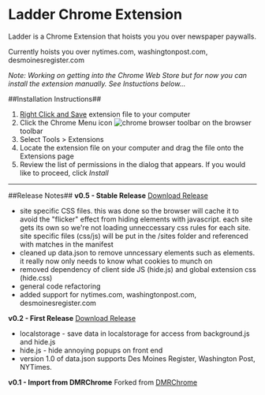 Ladder Chrome Extension
=======================

Ladder is a Chrome Extension that hoists you you over newspaper paywalls.

Currently hoists you over nytimes.com, washingtonpost.com, desmoinesregister.com

_Note: Working on getting into the Chrome Web Store but for now you can install the extension manually. See Instuctions below..._

##Installation Instructions##
1. [Right Click and Save](https://raw.github.com/abrudtkuhl/DMRChrome/master/release/ladder.crx) extension file to your computer
2. Click the Chrome Menu icon ![chrome browser toolbar](https://storage.googleapis.com/support-kms-prod/SNP_2696434_en_v1) on the browser toolbar
3. Select Tools > Extensions
4. Locate the extension file on your computer and drag the file onto the Extensions page
5. Review the list of permissions in the dialog that appears. If you would like to proceed, click *Install*

----

##Release Notes##
**v0.5 - Stable Release**
[Download Release](https://github.com/abrudtkuhl/ladder/releases/tag/v0.5)
- site specific CSS files. this was done so the browser will cache it to avoid the "flicker" effect from hiding elements with javascript. each site gets its own so we're not loading unneccessary css rules for each site. site specific files (css/js) will be put in the /sites folder and referenced with matches in the manifest
- cleaned up data.json to remove unncessary elements such as elements. it really now only needs to know what cookies to munch on
- removed dependency of client side JS (hide.js) and global extension css (hide.css)
- general code refactoring
- added support for nytimes.com, washingtonpost.com, desmoinesregister.com

**v0.2 - First Release**
[Download Release](https://github.com/abrudtkuhl/ladder/releases/tag/v0.2)
- localstorage - save data in localstorage for access from background.js and hide.js
- hide.js - hide annoying popups on front end
- version 1.0 of data.json supports Des Moines Register, Washington Post, NYTimes.

**v0.1 - Import from DMRChrome**
Forked from [DMRChrome](https://github.com/abrudtkuhl/DMRChrome)
